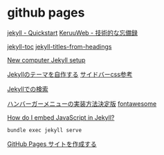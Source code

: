 # github pages

[jekyll - Quickstart](https://jekyllrb.com/docs/)
[KeruuWeb - 技術的な忘備録](https://keruuweb.com/tag/jekyll/)

[jekyll-toc](https://github.com/toshimaru/jekyll-toc)
[jekyll-titles-from-headings](https://github.com/benbalter/jekyll-titles-from-headings)

[New computer Jekyll setup](https://hackmd.io/@astrobiomike/jekyll-conda-setup)

[Jekyllのテーマを自作する](https://e-joint.jp/359/)
[サイドバーcss参考](https://r-online-course.netlify.app/courses/r-introduction/s5-11/)

[Jekyllでの検索](https://jekylltips-ja.github.io/tutorials/search/)

[ハンバーガーメニューの実装方法決定版](https://baigie.me/engineerblog/?p=234)
[fontawesome](https://fontawesome.com/)

[How do I embed JavaScript in Jekyll?](https://talk.jekyllrb.com/t/how-do-i-embed-javascript-in-jekyll/4374/12)
```
bundle exec jekyll serve
```



[GitHub Pages サイトを作成する](https://docs.github.com/ja/pages/getting-started-with-github-pages/creating-a-github-pages-site)


